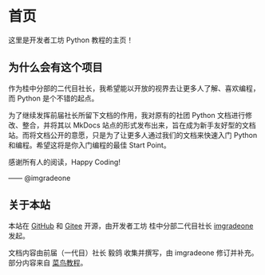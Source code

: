 # 首页

这里是开发者工坊 Python 教程的主页！

## 为什么会有这个项目

作为桂中分部的二代目社长，我希望能以开放的视界去让更多人了解、喜欢编程，而 Python 是个不错的起点。

为了继续发挥前届社长所留下文档的作用，我对原有的社团 Python 文档进行修改、整合，并将其以 MkDocs 站点的形式发布出来，旨在成为新手友好型的文档站。而将文档公开的意愿，只是为了让更多人通过我们的文档来快速入门 Python 和编程。希望这将是你入门编程的最佳 Start Point。

感谢所有人的阅读，Happy Coding!

—— @imgradeone

## 关于本站

本站在 [GitHub](https://github.com/devswork-glzx/python-tutorial) 和 [Gitee](https://gitee.com/devswork-glzx/python-tutorial) 开源，由开发者工坊 桂中分部二代目社长 [imgradeone](https://imgradeone.com) 发起。

文档内容由前届（一代目）社长 毅鸽 收集并撰写，由 imgradeone 修订并补充。部分内容来自 [菜鸟教程](https://www.runoob.com/python3/python3-tutorial.html)。
